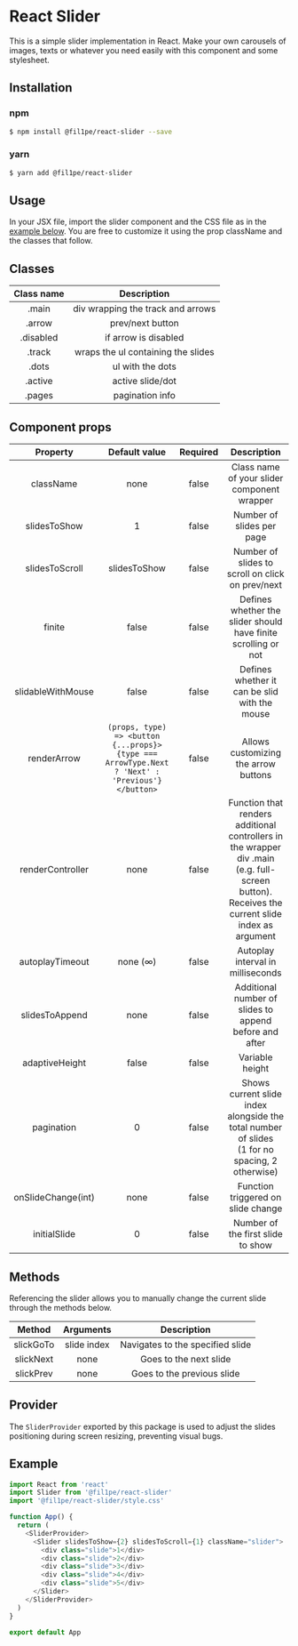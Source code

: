 # React Slider

This is a simple slider implementation in React. Make your own carousels of images, texts or whatever you need easily with this component and some stylesheet.

## Installation

### npm

```bash
$ npm install @fil1pe/react-slider --save
```

### yarn

```bash
$ yarn add @fil1pe/react-slider
```

## Usage

In your JSX file, import the slider component and the CSS file as in the [example below](#example). You are free to customize it using the prop className and the classes that follow.

## Classes

| Class name | Description |
| :-: | :-: |
| .main | div wrapping the track and arrows |
| .arrow | prev/next button |
| .disabled | if arrow is disabled |
| .track | wraps the ul containing the slides |
| .dots | ul with the dots |
| .active | active slide/dot |
| .pages | pagination info |

## Component props

| Property | Default value | Required | Description |
| :-: | :-: | :-: | :--: |
| className | none | false | Class name of your slider component wrapper |
| slidesToShow | 1 | false | Number of slides per page |
| slidesToScroll | slidesToShow | false | Number of slides to scroll on click on prev/next |
| finite | false | false | Defines whether the slider should have finite scrolling or not |
| slidableWithMouse | false | false | Defines whether it can be slid with the mouse |
| renderArrow | `(props, type) => <button {...props}>{type === ArrowType.Next ? 'Next' : 'Previous'}</button>` | false | Allows customizing the arrow buttons |
| renderController | none | false | Function that renders additional controllers in the wrapper div .main (e.g. full-screen button). Receives the current slide index as argument |
| autoplayTimeout | none (∞) | false | Autoplay interval in milliseconds |
| slidesToAppend | none | false | Additional number of slides to append before and after |
| adaptiveHeight | false | false | Variable height |
| pagination | 0 | false | Shows current slide index alongside the total number of slides<br/>(1 for no spacing, 2 otherwise) |
| onSlideChange(int) | none | false | Function triggered on slide change |
| initialSlide | 0 | false | Number of the first slide to show |

## Methods

Referencing the slider allows you to manually change the current slide through the methods below.

| Method | Arguments | Description |
| :-: | :-: | :-: |
| slickGoTo | slide index | Navigates to the specified slide |
| slickNext | none | Goes to the next slide |
| slickPrev | none | Goes to the previous slide |

## Provider

The `SliderProvider` exported by this package is used to adjust the slides positioning during screen resizing, preventing visual bugs.

## Example

```js
import React from 'react'
import Slider from '@fil1pe/react-slider'
import '@fil1pe/react-slider/style.css'

function App() {
  return (
    <SliderProvider>
      <Slider slidesToShow={2} slidesToScroll={1} className="slider">
        <div class="slide">1</div>
        <div class="slide">2</div>
        <div class="slide">3</div>
        <div class="slide">4</div>
        <div class="slide">5</div>
      </Slider>
    </SliderProvider>
  )
}

export default App
```